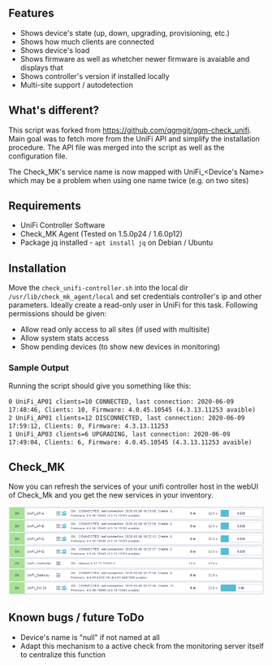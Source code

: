 ## Features
* Shows device's state (up, down, upgrading, provisioning, etc.)
* Shows how much clients are connected
* Shows device's load
* Shows firmware as well as whetcher newer firmware is avaiable and displays that
* Shows controller's version if installed locally
* Multi-site support / autodetection

## What's different?
This script was forked from https://github.com/qgmgit/qgm-check_unifi. Main goal was to fetch more from the UniFi API and simplify the installation procedure. The API file was merged into the script as well as the configuration file.

The Check_MK's service name is now mapped with UniFi_<Device's Name> which may be a problem when using one name twice (e.g. on two sites)

## Requirements 

* UniFi Controller Software
* Check_MK Agent (Tested on 1.5.0p24 / 1.6.0p12)
* Package jq installed - ```apt install jq``` on Debian / Ubuntu

## Installation

Move the ```check_unifi-controller.sh``` into the local dir ```/usr/lib/check_mk_agent/local``` and set credentials controller's ip and other parameters.
Ideally create a read-only user in UniFi for this task. Following permissions should be given:
* Allow read only access to all sites (if used with multisite)
* Allow system stats access
* Show pending devices (to show new devices in monitoring)


### Sample Output

Running the script should give you something like this:
```
0 UniFi_AP01 clients=10 CONNECTED, last connection: 2020-06-09 17:48:46, Clients: 10, Firmware: 4.0.45.10545 (4.3.13.11253 avaible)
2 UniFi_AP01 clients=12 DISCONNECTED, last connection: 2020-06-09 17:59:12, Clients: 0, Firmware: 4.3.13.11253
1 UniFi_AP03 clients=6 UPGRADING, last connection: 2020-06-09 17:49:04, Clients: 6, Firmware: 4.0.45.10545 (4.3.13.11253 avaible)
```

## Check_MK

Now you can refresh the services of your unifi controller host in the webUI of Check_Mk and you get the new services in your inventory.

![Screenshot of check_mk](https://github.com/binarybear-de/cmk_check_unifi-controller/blob/master/example1.png)

## Known bugs / future ToDo

* Device's name is "null" if not named at all
* Adapt this mechanism to a active check from the monitoring server itself to centralize this function


